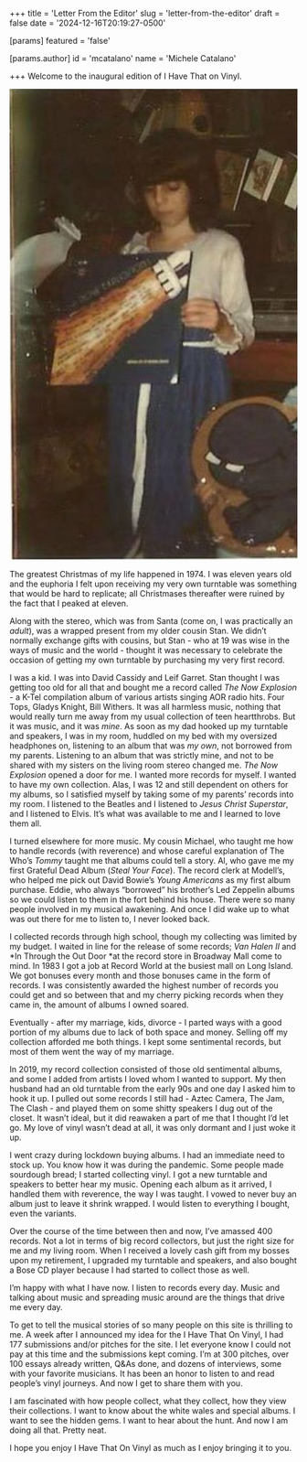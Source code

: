 +++
title = 'Letter From the Editor'
slug = 'letter-from-the-editor'
draft = false
date = '2024-12-16T20:19:27-0500'

[params]
  featured = 'false'

  [params.author]
    id = 'mcatalano'
    name = 'Michele Catalano'

+++
Welcome to the inaugural edition of I Have That on Vinyl.

![A portrait of the artist as a young woman](./image1.png "A portrait of the artist as a young woman")

The greatest Christmas of my life happened in 1974. I was eleven years old and
the euphoria I felt upon receiving my very own turntable was something that
would be hard to replicate; all Christmases thereafter were ruined by the fact
that I peaked at eleven.

Along with the stereo, which was from Santa (come on, I was practically an
*adult*), was a wrapped present from my older cousin Stan. We didn’t normally
exchange gifts with cousins, but Stan - who at 19 was wise in the ways of music
and the world - thought it was necessary to celebrate the occasion of getting my
own turntable by purchasing my very first record.

I was a kid. I was into David Cassidy and Leif Garret. Stan thought I was
getting too old for all that and bought me a record called *The Now Explosion* -
a K-Tel compilation album of various artists singing AOR radio hits. Four Tops,
Gladys Knight, Bill Withers. It was all harmless music, nothing that would
really turn me away from my usual collection of teen heartthrobs. But it was
music, and it was *mine*. As soon as my dad hooked up my turntable and speakers,
I was in my room, huddled on my bed with my oversized headphones on, listening
to an album that was *my own*, not borrowed from my parents. Listening to an
album that was strictly mine, and not to be shared with my sisters on the living
room stereo changed me. *The Now Explosion* opened a door for me. I wanted more
records for myself. I wanted to have my own collection. Alas, I was 12 and still
dependent on others for my albums, so I satisfied myself by taking some of my
parents’ records into my room. I listened to the Beatles and I listened to
*Jesus Christ Superstar*, and I listened to Elvis. It’s what was available to me
and I learned to love them all. 

I turned elsewhere for more music. My cousin Michael, who taught me how to
handle records (with reverence) and whose careful explanation of The Who’s
*Tommy* taught me that albums could tell a story. Al, who gave me my first
Grateful Dead Album (*Steal Your Face*). The record clerk at Modell’s, who
helped me pick out David Bowie’s *Young Americans* as my first album purchase.
Eddie, who always “borrowed” his brother’s Led Zeppelin albums so we could
listen to them in the fort behind his house. There were so many people involved
in my musical awakening. And once I did wake up to what was out there for me to
listen to, I never looked back.

I collected records through high school, though my collecting was limited by my
budget. I waited in line for the release of some records; *Van Halen II* and *In
Through the Out Door *at the record store in Broadway Mall come to mind. In 1983
I got a job at Record World at the busiest mall on Long Island. We got bonuses
every month and those bonuses came in the form of records. I was consistently
awarded the highest number of records you could get and so between that and my
cherry picking records when they came in, the amount of albums I owned soared. 

Eventually - after my marriage, kids, divorce - I parted ways with a good
portion of my albums due to lack of both space and money. Selling off my
collection afforded me both things. I kept some sentimental records, but most of
them went the way of my marriage. 

In 2019, my record collection consisted of those old sentimental albums, and
some I added from artists I loved whom I wanted to support. My then husband had
an old turntable from the early 90s and one day I asked him to hook it up. I
pulled out some records I still had - Aztec Camera, The Jam, The Clash - and
played them on some shitty speakers I dug out of the closet. It wasn’t ideal,
but it did reawaken a part of me that I thought I’d let go. My love of vinyl
wasn’t dead at all, it was only dormant and I just woke it up.

I went crazy during lockdown buying albums. I had an immediate need to stock up.
You know how it was during the pandemic. Some people made sourdough bread; I
started collecting vinyl.  I got a new turntable and speakers to better hear my
music. Opening each album as it arrived, I handled them with reverence, the way
I was taught. I vowed to never buy an album just to leave it shrink wrapped. I
would listen to everything I bought, even the variants.

Over the course of the time between then and now, I’ve amassed 400 records. Not
a lot in terms of big record collectors, but just the right size for me and my
living room. When I received a lovely cash gift from my bosses upon my
retirement, I upgraded my turntable and speakers, and also bought a Bose CD
player because I had started to collect those as well.

I’m happy with what I have now. I listen to records every day. Music and talking
about music and spreading music around are the things that drive me every day. 

To get to tell the musical stories of so many people on this site is thrilling
to me. A week after I announced my idea for the I Have That On Vinyl, I had 177
submissions and/or pitches for the site. I let everyone know I could not pay at
this time and the submissions kept coming. I’m at 300 pitches, over 100 essays
already written, Q&As done, and dozens of interviews, some with your favorite
musicians. It has been an honor to listen to and read people’s vinyl journeys.
And now I get to share them with you. 

I am fascinated with how people collect, what they collect, how they view their
collections. I want to know about the white wales and special albums. I want to
see the hidden gems. I want to hear about the hunt. And now I am doing all that.
Pretty neat.

I hope you enjoy I Have That On Vinyl as much as I enjoy bringing it to you. 

